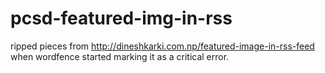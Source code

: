 # pcsd-featured-img-in-rss



ripped pieces from http://dineshkarki.com.np/featured-image-in-rss-feed when wordfence started marking it as a critical error.